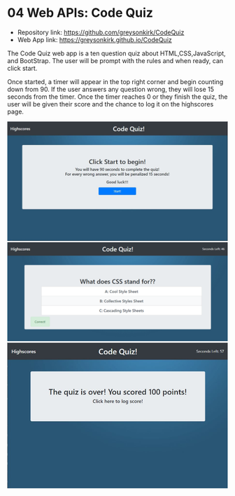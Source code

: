 # 04 Web APIs: Code Quiz

- Repository link: https://github.com/greysonkirk/CodeQuiz
- Web App link: https://greysonkirk.github.io/CodeQuiz

The Code Quiz web app is a ten question quiz about HTML,CSS,JavaScript, and BootStrap. The user will be prompt with the rules and when ready, can click start.

Once started, a timer will appear in the top right corner and begin counting down from 90. If the user answers any question wrong, they will lose 15 seconds from the timer. Once the timer reaches 0 or they finish the quiz, the user will be given their score and the chance to log it on the highscores page. 


![](Assets/codeQuiz1.jpg)
![](Assets/codeQuiz.png)
![](Assets/codeQuiz2.jpg)